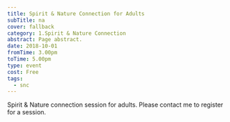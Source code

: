 ```yaml
---
title: Spirit & Nature Connection for Adults
subTitle: na
cover: fallback
category: 1.Spirit & Nature Connection
abstract: Page abstract.
date: 2018-10-01
fromTime: 3.00pm
toTime: 5.00pm
type: event
cost: Free
tags:
  - snc
---
```


Spirit & Nature connection session for adults. Please contact me to register for a session.

